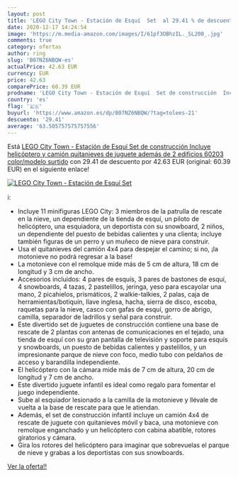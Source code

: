 ```yaml
---
layout: post
title: 'LEGO City Town - Estación de Esquí  Set  al 29.41 % de descuento'
date: 2020-12-17 14:24:54
image: 'https://m.media-amazon.com/images/I/61pf3OBhzIL._SL200_.jpg'
comments: true
category: ofertas
author: ring
slug: 'B07NZ6NBQW-es'
actualPrice: 42.63 EUR
currency: EUR
price: 42.63
comparePrice: 60.39 EUR
prodname: 'LEGO City Town - Estación de Esquí  Set de construcción  Incluye helicóptero y camión quitanieves de juguete además de 2 edificios  60203    color/modelo surtido'
country: 'es'
flag: '🇪🇸'
buyurl: 'https://www.amazon.es/dp/B07NZ6NBQW/?tag=tolees-21'
descuento: '29.41'
average: '63.505757575757556'
---
```


Está [LEGO City Town - Estación de Esquí  Set de construcción  Incluye helicóptero y camión quitanieves de juguete además de 2 edificios  60203    color/modelo surtido](https://www.amazon.es/dp/B07NZ6NBQW/?tag=tolees-21) con 29.41 de descuento por 42.63 EUR (original: 60.39 EUR) en el siguiente enlace!

[![LEGO City Town - Estación de Esquí  Set ](https://m.media-amazon.com/images/I/61pf3OBhzIL._SL200_.jpg)](https://www.amazon.es/dp/B07NZ6NBQW/?tag=tolees-21)

ℹ️:

- Incluye 11 minifiguras LEGO City: 3 miembros de la patrulla de rescate en la nieve, un dependiente de la tienda de esquí, un piloto de helicóptero, una esquiadora, un deportista con su snowboard, 2 niños, un dependiente del puesto de bebidas calientes y una clienta; incluye también figuras de un perro y un muñeco de nieve para construir.
- Usa el quitanieves del camión 4x4 para despejar el camino; si no, ¡la motonieve no podrá regresar a la base!
- La motonieve con el remolque mide más de 5 cm de altura, 18 cm de longitud y 3 cm de ancho.
- Accesorios incluidos: 4 pares de esquís, 3 pares de bastones de esquí, 4 snowboards, 4 tazas, 2 pastelillos, jeringa, yeso para escayolar una mano, 2 picahielos, prismáticos, 2 walkie-talkies, 2 palas, caja de herramientas/botiquín, llave inglesa, hacha, sierra de disco, escoba, raquetas para la nieve, casco con gafas de esquí, gorro de abrigo, camilla, separador de ladrillos y señal para construir.
- Este divertido set de juguetes de construcción contiene una base de rescate de 2 plantas con antenas de comunicaciones en el tejado, una tienda de esquí con su gran pantalla de televisión y soporte para esquís y snowboards, un puesto de bebidas calientes y pastelillos, y un impresionante parque de nieve con foco, medio tubo con peldaños de acceso y barandilla independiente.
- El helicóptero con la cámara mide más de 7 cm de altura, 20 cm de longitud y 7 cm de ancho.
- Este divertido juguete infantil es ideal como regalo para fomentar el juego independiente.
- Sube al esquiador lesionado a la camilla de la motonieve y llévale de vuelta a la base de rescate para que le atiendan.
- Además, el set de construcción infantil incluye un camión 4x4 de rescate de juguete con quitanieves móvil y baca, una motonieve con remolque enganchado y un helicóptero con cabina abatible, rotores giratorios y cámara.
- Gira los rotores del helicóptero para imaginar que sobrevuelas el parque de nieve y grabas a los deportistas con sus snowboards.

[Ver la oferta!!](https://www.amazon.es/dp/B07NZ6NBQW/?tag=tolees-21)
